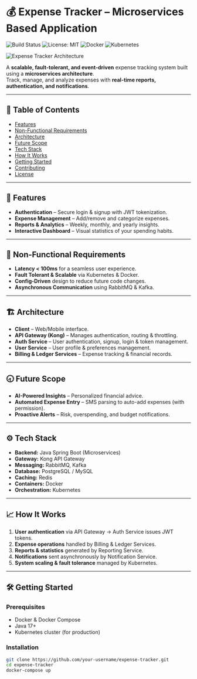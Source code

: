 # 💰 Expense Tracker – Microservices Based Application

![Build Status](https://img.shields.io/badge/build-passing-brightgreen) 
![License: MIT](https://img.shields.io/badge/License-MIT-yellow.svg) 
![Docker](https://img.shields.io/badge/Docker-ready-blue.svg) 
![Kubernetes](https://img.shields.io/badge/Kubernetes-scalable-blue.svg)

![Expense Tracker Architecture](./ExpenseTracker.webp)

A **scalable, fault-tolerant, and event-driven** expense tracking system built using a **microservices architecture**.  
Track, manage, and analyze expenses with **real-time reports, authentication, and notifications**.

---

## 📑 Table of Contents

- [Features](#-features)
- [Non-Functional Requirements](#-non-functional-requirements)
- [Architecture](#-architecture)
- [Future Scope](#-future-scope)
- [Tech Stack](#-tech-stack)
- [How It Works](#-how-it-works)
- [Getting Started](#-getting-started)
- [Contributing](#-contributing)
- [License](#-license)

---

## 🚀 Features

- **Authentication** – Secure login & signup with JWT tokenization.
- **Expense Management** – Add/remove and categorize expenses.
- **Reports & Analytics** – Weekly, monthly, and yearly insights.
- **Interactive Dashboard** – Visual statistics of your spending habits.

---

## 📌 Non-Functional Requirements

- **Latency < 100ms** for a seamless user experience.
- **Fault Tolerant & Scalable** via Kubernetes & Docker.
- **Config-Driven** design to reduce future code changes.
- **Asynchronous Communication** using RabbitMQ & Kafka.

---

## 🏗 Architecture

- **Client** – Web/Mobile interface.
- **API Gateway (Kong)** – Manages authentication, routing & throttling.
- **Auth Service** – User authentication, signup, login & token management.
- **User Service** – User profile & preferences management.
- **Billing & Ledger Services** – Expense tracking & financial records.

---

## 🕣 Future Scope

- **AI-Powered Insights** – Personalized financial advice.
- **Automated Expense Entry** – SMS parsing to auto-add expenses (with permission).
- **Proactive Alerts** – Risk, overspending, and budget notifications.

---

## ⚙️ Tech Stack

- **Backend:** Java Spring Boot (Microservices)
- **Gateway:** Kong API Gateway  
- **Messaging:** RabbitMQ, Kafka  
- **Database:** PostgreSQL / MySQL  
- **Caching:** Redis  
- **Containers:** Docker  
- **Orchestration:** Kubernetes  

---

## 📈 How It Works

1. **User authentication** via API Gateway → Auth Service issues JWT tokens.
2. **Expense operations** handled by Billing & Ledger Services.
3. **Reports & statistics** generated by Reporting Service.
4. **Notifications** sent asynchronously by Notification Service.
5. **System scaling & fault tolerance** managed by Kubernetes.

---

## 🛠 Getting Started

### Prerequisites
- Docker & Docker Compose
- Java 17+
- Kubernetes cluster (for production)

### Installation
```bash
git clone https://github.com/your-username/expense-tracker.git
cd expense-tracker
docker-compose up
```



